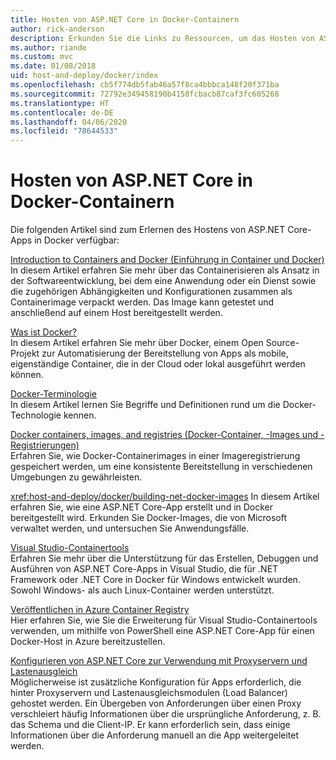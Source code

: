 ```yaml
---
title: Hosten von ASP.NET Core in Docker-Containern
author: rick-anderson
description: Erkunden Sie die Links zu Ressourcen, um das Hosten von ASP.NET Core-Apps in Docker-Containern zu erlernen.
ms.author: riande
ms.custom: mvc
ms.date: 01/08/2018
uid: host-and-deploy/docker/index
ms.openlocfilehash: cb5f774db5fab46a57f8ca4bbbca148f20f371ba
ms.sourcegitcommit: 72792e349458190b4158fcbacb87caf3fc605268
ms.translationtype: HT
ms.contentlocale: de-DE
ms.lasthandoff: 04/06/2020
ms.locfileid: "78644533"
---
```

# <a name="host-aspnet-core-in-docker-containers"></a>Hosten von ASP.NET Core in Docker-Containern

Die folgenden Artikel sind zum Erlernen des Hostens von ASP.NET Core-Apps in Docker verfügbar:

[Introduction to Containers and Docker (Einführung in Container und Docker)](/dotnet/standard/microservices-architecture/container-docker-introduction/index)  
In diesem Artikel erfahren Sie mehr über das Containerisieren als Ansatz in der Softwareentwicklung, bei dem eine Anwendung oder ein Dienst sowie die zugehörigen Abhängigkeiten und Konfigurationen zusammen als Containerimage verpackt werden. Das Image kann getestet und anschließend auf einem Host bereitgestellt werden.

[Was ist Docker?](/dotnet/standard/microservices-architecture/container-docker-introduction/docker-defined)  
In diesem Artikel erfahren Sie mehr über Docker, einem Open Source-Projekt zur Automatisierung der Bereitstellung von Apps als mobile, eigenständige Container, die in der Cloud oder lokal ausgeführt werden können.

[Docker-Terminologie](/dotnet/standard/microservices-architecture/container-docker-introduction/docker-terminology)  
In diesem Artikel lernen Sie Begriffe und Definitionen rund um die Docker-Technologie kennen.

[Docker containers, images, and registries (Docker-Container, -Images und -Registrierungen)](/dotnet/standard/microservices-architecture/container-docker-introduction/docker-containers-images-registries)  
Erfahren Sie, wie Docker-Containerimages in einer Imageregistrierung gespeichert werden, um eine konsistente Bereitstellung in verschiedenen Umgebungen zu gewährleisten.

<xref:host-and-deploy/docker/building-net-docker-images> In diesem Artikel erfahren Sie, wie eine ASP.NET Core-App erstellt und in Docker bereitgestellt wird. Erkunden Sie Docker-Images, die von Microsoft verwaltet werden, und untersuchen Sie Anwendungsfälle.

[Visual Studio-Containertools](xref:host-and-deploy/docker/visual-studio-tools-for-docker)  
Erfahren Sie mehr über die Unterstützung für das Erstellen, Debuggen und Ausführen von ASP.NET Core-Apps in Visual Studio, die für .NET Framework oder .NET Core in Docker für Windows entwickelt wurden. Sowohl Windows- als auch Linux-Container werden unterstützt.

[Veröffentlichen in Azure Container Registry](/azure/vs-azure-tools-docker-hosting-web-apps-in-docker)  
Hier erfahren Sie, wie Sie die Erweiterung für Visual Studio-Containertools verwenden, um mithilfe von PowerShell eine ASP.NET Core-App für einen Docker-Host in Azure bereitzustellen.

[Konfigurieren von ASP.NET Core zur Verwendung mit Proxyservern und Lastenausgleich](xref:host-and-deploy/proxy-load-balancer)  
Möglicherweise ist zusätzliche Konfiguration für Apps erforderlich, die hinter Proxyservern und Lastenausgleichsmodulen (Load Balancer) gehostet werden. Ein Übergeben von Anforderungen über einen Proxy verschleiert häufig Informationen über die ursprüngliche Anforderung, z. B. das Schema und die Client-IP. Er kann erforderlich sein, dass einige Informationen über die Anforderung manuell an die App weitergeleitet werden.
